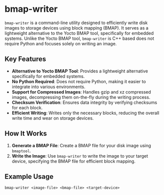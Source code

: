 # bmap-writer

`bmap-writer` is a command-line utility designed to efficiently write disk images to storage devices using block mapping (BMAP). 
It serves as a lightweight alternative to the Yocto BMAP tool, specifically for embedded systems. 
Unlike the Yocto BMAP tool, `bmap-writer` is C++ based does not require Python and focuses solely on writing an image.

## Key Features

- **Alternative to Yocto BMAP Tool**: Provides a lightweight alternative specifically for embedded systems.
- **No Python Required**: Does not require Python, making it easier to integrate into various environments.
- **Support for Compressed Images**: Handles gzip and xz compressed images, decompressing them on-the-fly during the writing process.
- **Checksum Verification**: Ensures data integrity by verifying checksums for each block.
- **Efficient Writing**: Writes only the necessary blocks, reducing the overall write time and wear on storage devices.

## How It Works

1. **Generate a BMAP File**: Create a BMAP file for your disk image using `bmaptool`.
2. **Write the Image**: Use `bmap-writer` to write the image to your target device, specifying the BMAP file for efficient block mapping.

## Example Usage

```
bmap-writer <image-file> <bmap-file> <target-device>
```